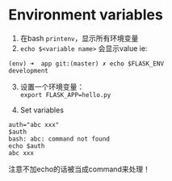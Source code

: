 # Environment variables
1. 在bash `printenv`，显示所有环境变量
2. `echo $<variable name>` 会显示value
ie:
```
(env) ➜  app git:(master) ✗ echo $FLASK_ENV
development
```
3. 设置一个环境变量：   
`export FLASK_APP=hello.py`

4. Set variables
```
auth="abc xxx"
$auth
bash: abc: command not found
echo $auth
abc xxx
```
注意不加echo的话被当成command来处理！
